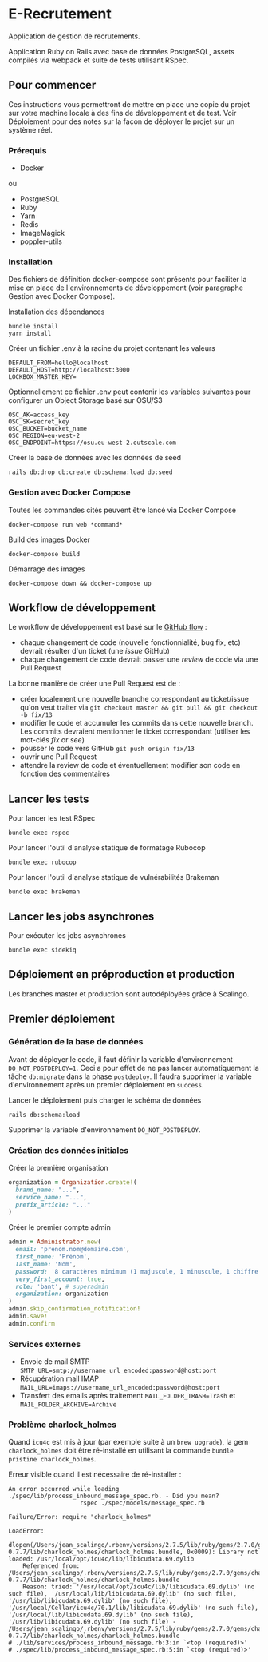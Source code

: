 # E-Recrutement

Application de gestion de recrutements.

Application Ruby on Rails avec base de données PostgreSQL, assets compilés via webpack et suite de tests utilisant RSpec.

## Pour commencer

Ces instructions vous permettront de mettre en place une copie du projet sur votre machine locale à des fins de développement et de test. Voir Déploiement pour des notes sur la façon de déployer le projet sur un système réel.

### Prérequis

- Docker

ou

- PostgreSQL
- Ruby
- Yarn
- Redis
- ImageMagick
- poppler-utils

### Installation

Des fichiers de définition docker-compose sont présents pour faciliter la mise en place de l'environnements de développement (voir paragraphe Gestion avec Docker Compose).

Installation des dépendances

```
bundle install
yarn install
```

Créer un fichier .env à la racine du projet contenant les valeurs

```
DEFAULT_FROM=hello@localhost
DEFAULT_HOST=http://localhost:3000
LOCKBOX_MASTER_KEY=
```

Optionnellement ce fichier .env peut contenir les variables suivantes pour configurer un Object Storage basé sur OSU/S3

```
OSC_AK=access_key
OSC_SK=secret_key
OSC_BUCKET=bucket_name
OSC_REGION=eu-west-2
OSC_ENDPOINT=https://osu.eu-west-2.outscale.com
```

Créer la base de données avec les données de seed

```
rails db:drop db:create db:schema:load db:seed
```

### Gestion avec Docker Compose

Toutes les commandes cités peuvent être lancé via Docker Compose

```
docker-compose run web *command*
```

Build des images Docker

```
docker-compose build
```

Démarrage des images

```
docker-compose down && docker-compose up
```

## Workflow de développement

Le workflow de développement est basé sur le [GitHub flow](https://guides.github.com/introduction/flow/) :

- chaque changement de code (nouvelle fonctionnialité, bug fix, etc) devrait résulter d'un ticket (une _issue_ GitHub)
- chaque changement de code devrait passer une _review_ de code via une Pull Request

La bonne manière de créer une Pull Request est de :

- créer localement une nouvelle branche correspondant au ticket/issue qu'on veut traiter via `git checkout master && git pull && git checkout -b fix/13`
- modifier le code et accumuler les commits dans cette nouvelle branch. Les commits devraient mentionner le ticket correspondant (utiliser les mot-clés _fix_ or _see_)
- pousser le code vers GitHub `git push origin fix/13`
- ouvrir une Pull Request
- attendre la review de code et éventuellement modifier son code en fonction des commentaires

## Lancer les tests

Pour lancer les test RSpec

```
bundle exec rspec
```

Pour lancer l'outil d'analyse statique de formatage Rubocop

```
bundle exec rubocop
```

Pour lancer l'outil d'analyse statique de vulnérabilités Brakeman

```
bundle exec brakeman
```

## Lancer les jobs asynchrones

Pour exécuter les jobs asynchrones

```
bundle exec sidekiq
```

## Déploiement en préproduction et production

Les branches master et production sont autodéployées grâce à Scalingo.

## Premier déploiement

### Génération de la base de données

Avant de déployer le code, il faut définir la variable d'environnement `DO_NOT_POSTDEPLOY=1`. Ceci a pour effet de ne pas lancer automatiquement la tâche `db:migrate` dans la phase `postdeploy`. Il faudra supprimer la variable d'environnement après un premier déploiement en `success`.

Lancer le déploiement puis charger le schéma de données

```
rails db:schema:load
```

Supprimer la variable d'environnement `DO_NOT_POSTDEPLOY`.

### Création des données initiales

Créer la première organisation

```ruby
organization = Organization.create!(
  brand_name: "...",
  service_name: "...",
  prefix_article: "..."
)
```

Créer le premier compte admin

```ruby
admin = Administrator.new(
  email: 'prenom.nom@domaine.com',
  first_name: 'Prénom',
  last_name: 'Nom',
  password: '8 caractères minimum (1 majuscule, 1 minuscule, 1 chiffre et 1 caractère spécial)',
  very_first_account: true,
  role: 'bant', # superadmin
  organization: organization
)
admin.skip_confirmation_notification!
admin.save!
admin.confirm
```

### Services externes

- Envoie de mail SMTP `SMTP_URL=smtp://username_url_encoded:password@host:port`
- Récupération mail IMAP `MAIL_URL=imaps://username_url_encoded:password@host:port`
- Transfert des emails après traitement `MAIL_FOLDER_TRASH=Trash` et `MAIL_FOLDER_ARCHIVE=Archive`


### Problème charlock_holmes

Quand `icu4c` est mis à jour (par exemple suite à un `brew upgrade`), la gem `charlock_holmes` doit être ré-installé en utilisant la commande `bundle pristine charlock_holmes`.

Erreur visible quand il est nécessaire de ré-installer :
```
An error occurred while loading ./spec/lib/process_inbound_message_spec.rb. - Did you mean?
                    rspec ./spec/models/message_spec.rb

Failure/Error: require "charlock_holmes"

LoadError:
  dlopen(/Users/jean_scalingo/.rbenv/versions/2.7.5/lib/ruby/gems/2.7.0/gems/charlock_holmes-0.7.7/lib/charlock_holmes/charlock_holmes.bundle, 0x0009): Library not loaded: /usr/local/opt/icu4c/lib/libicudata.69.dylib
    Referenced from: /Users/jean_scalingo/.rbenv/versions/2.7.5/lib/ruby/gems/2.7.0/gems/charlock_holmes-0.7.7/lib/charlock_holmes/charlock_holmes.bundle
    Reason: tried: '/usr/local/opt/icu4c/lib/libicudata.69.dylib' (no such file), '/usr/local/lib/libicudata.69.dylib' (no such file), '/usr/lib/libicudata.69.dylib' (no such file), '/usr/local/Cellar/icu4c/70.1/lib/libicudata.69.dylib' (no such file), '/usr/local/lib/libicudata.69.dylib' (no such file), '/usr/lib/libicudata.69.dylib' (no such file) - /Users/jean_scalingo/.rbenv/versions/2.7.5/lib/ruby/gems/2.7.0/gems/charlock_holmes-0.7.7/lib/charlock_holmes/charlock_holmes.bundle
# ./lib/services/process_inbound_message.rb:3:in `<top (required)>'
# ./spec/lib/process_inbound_message_spec.rb:5:in `<top (required)>'
```

